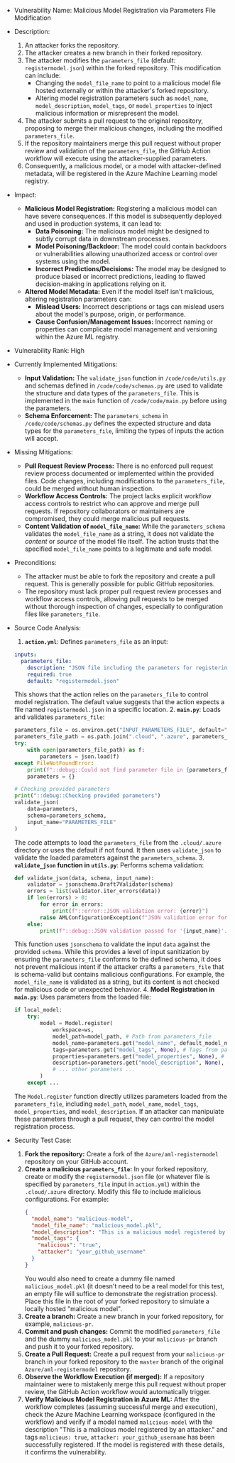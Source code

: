 * Vulnerability Name: Malicious Model Registration via Parameters File Modification
* Description:
    1. An attacker forks the repository.
    2. The attacker creates a new branch in their forked repository.
    3. The attacker modifies the `parameters_file` (default: `registermodel.json`) within the forked repository. This modification can include:
        * Changing the `model_file_name` to point to a malicious model file hosted externally or within the attacker's forked repository.
        * Altering model registration parameters such as `model_name`, `model_description`, `model_tags`, or `model_properties` to inject malicious information or misrepresent the model.
    4. The attacker submits a pull request to the original repository, proposing to merge their malicious changes, including the modified `parameters_file`.
    5. If the repository maintainers merge this pull request without proper review and validation of the `parameters_file`, the GitHub Action workflow will execute using the attacker-supplied parameters.
    6. Consequently, a malicious model, or a model with attacker-defined metadata, will be registered in the Azure Machine Learning model registry.
* Impact:
    * **Malicious Model Registration:** Registering a malicious model can have severe consequences. If this model is subsequently deployed and used in production systems, it can lead to:
        * **Data Poisoning:** The malicious model might be designed to subtly corrupt data in downstream processes.
        * **Model Poisoning/Backdoor:** The model could contain backdoors or vulnerabilities allowing unauthorized access or control over systems using the model.
        * **Incorrect Predictions/Decisions:** The model may be designed to produce biased or incorrect predictions, leading to flawed decision-making in applications relying on it.
    * **Altered Model Metadata:** Even if the model itself isn't malicious, altering registration parameters can:
        * **Mislead Users:** Incorrect descriptions or tags can mislead users about the model's purpose, origin, or performance.
        * **Cause Confusion/Management Issues:** Incorrect naming or properties can complicate model management and versioning within the Azure ML registry.
* Vulnerability Rank: High
* Currently Implemented Mitigations:
    * **Input Validation:** The `validate_json` function in `/code/code/utils.py` and schemas defined in `/code/code/schemas.py` are used to validate the structure and data types of the `parameters_file`. This is implemented in the `main` function of `/code/code/main.py` before using the parameters.
    * **Schema Enforcement:** The `parameters_schema` in `/code/code/schemas.py` defines the expected structure and data types for the `parameters_file`, limiting the types of inputs the action will accept.
* Missing Mitigations:
    * **Pull Request Review Process:** There is no enforced pull request review process documented or implemented within the provided files. Code changes, including modifications to the `parameters_file`, could be merged without human inspection.
    * **Workflow Access Controls:** The project lacks explicit workflow access controls to restrict who can approve and merge pull requests. If repository collaborators or maintainers are compromised, they could merge malicious pull requests.
    * **Content Validation of `model_file_name`:** While the `parameters_schema` validates the `model_file_name` as a string, it does not validate the *content* or *source* of the model file itself. The action trusts that the specified `model_file_name` points to a legitimate and safe model.
* Preconditions:
    * The attacker must be able to fork the repository and create a pull request. This is generally possible for public GitHub repositories.
    * The repository must lack proper pull request review processes and workflow access controls, allowing pull requests to be merged without thorough inspection of changes, especially to configuration files like `parameters_file`.
* Source Code Analysis:
    1. **`action.yml`**: Defines `parameters_file` as an input:
    ```yaml
    inputs:
      parameters_file:
        description: "JSON file including the parameters for registering the model."
        required: true
        default: "registermodel.json"
    ```
    This shows that the action relies on the `parameters_file` to control model registration. The default value suggests that the action expects a file named `registermodel.json` in a specific location.
    2. **`main.py`**: Loads and validates `parameters_file`:
    ```python
    parameters_file = os.environ.get("INPUT_PARAMETERS_FILE", default="registermodel.json")
    parameters_file_path = os.path.join(".cloud", ".azure", parameters_file)
    try:
        with open(parameters_file_path) as f:
            parameters = json.load(f)
    except FileNotFoundError:
        print(f"::debug::Could not find parameter file in {parameters_file_path}. Please provide a parameter file in your repository if you do not want to use default settings (e.g. .cloud/.azure/registermodel.json).")
        parameters = {}

    # Checking provided parameters
    print("::debug::Checking provided parameters")
    validate_json(
        data=parameters,
        schema=parameters_schema,
        input_name="PARAMETERS_FILE"
    )
    ```
    The code attempts to load the `parameters_file` from the `.cloud/.azure` directory or uses the default if not found. It then uses `validate_json` to validate the loaded parameters against the `parameters_schema`.
    3. **`validate_json` function in `utils.py`**: Performs schema validation:
    ```python
    def validate_json(data, schema, input_name):
        validator = jsonschema.Draft7Validator(schema)
        errors = list(validator.iter_errors(data))
        if len(errors) > 0:
            for error in errors:
                print(f"::error::JSON validation error: {error}")
            raise AMLConfigurationException(f"JSON validation error for '{input_name}'. Provided object does not match schema. Please check the output for more details.")
        else:
            print(f"::debug::JSON validation passed for '{input_name}'. Provided object does match schema.")
    ```
    This function uses `jsonschema` to validate the input `data` against the provided `schema`. While this provides a level of input sanitization by ensuring the `parameters_file` conforms to the defined schema, it does not prevent malicious intent if the attacker crafts a `parameters_file` that is schema-valid but contains malicious configurations. For example, the `model_file_name` is validated as a string, but its content is not checked for malicious code or unexpected behavior.
    4. **Model Registration in `main.py`**: Uses parameters from the loaded file:
    ```python
    if local_model:
        try:
            model = Model.register(
                workspace=ws,
                model_path=model_path, # Path from parameters_file
                model_name=parameters.get("model_name", default_model_name)[:32], # Name from parameters_file
                tags=parameters.get("model_tags", None), # Tags from parameters_file
                properties=parameters.get("model_properties", None), # Properties from parameters_file
                description=parameters.get("model_description", None), # Description from parameters_file
                # ... other parameters ...
            )
        except ...
    ```
    The `Model.register` function directly utilizes parameters loaded from the `parameters_file`, including `model_path`, `model_name`, `model_tags`, `model_properties`, and `model_description`. If an attacker can manipulate these parameters through a pull request, they can control the model registration process.

* Security Test Case:
    1. **Fork the repository:** Create a fork of the `Azure/aml-registermodel` repository on your GitHub account.
    2. **Create a malicious `parameters_file`:** In your forked repository, create or modify the `registermodel.json` file (or whatever file is specified by `parameters_file` input in `action.yml`) within the `.cloud/.azure` directory.  Modify this file to include malicious configurations. For example:
        ```json
        {
          "model_name": "malicious-model",
          "model_file_name": "malicious_model.pkl",
          "model_description": "This is a malicious model registered by an attacker.",
          "model_tags": {
            "malicious": "true",
            "attacker": "your_github_username"
          }
        }
        ```
        You would also need to create a dummy file named `malicious_model.pkl` (it doesn't need to be a real model for this test, an empty file will suffice to demonstrate the registration process). Place this file in the root of your forked repository to simulate a locally hosted "malicious model".
    3. **Create a branch:** Create a new branch in your forked repository, for example, `malicious-pr`.
    4. **Commit and push changes:** Commit the modified `parameters_file` and the dummy `malicious_model.pkl` to your `malicious-pr` branch and push it to your forked repository.
    5. **Create a Pull Request:** Create a pull request from your `malicious-pr` branch in your forked repository to the `master` branch of the original `Azure/aml-registermodel` repository.
    6. **Observe the Workflow Execution (if merged):** If a repository maintainer were to mistakenly merge this pull request without proper review, the GitHub Action workflow would automatically trigger.
    7. **Verify Malicious Model Registration in Azure ML:** After the workflow completes (assuming successful merge and execution), check the Azure Machine Learning workspace (configured in the workflow) and verify if a model named `malicious-model` with the description "This is a malicious model registered by an attacker." and tags `malicious: true`, `attacker: your_github_username` has been successfully registered. If the model is registered with these details, it confirms the vulnerability.